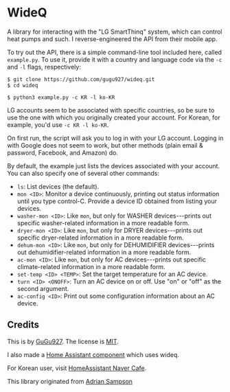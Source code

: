 WideQ
=====

A library for interacting with the "LG SmartThinq" system, which can control heat pumps and such. I reverse-engineered the API from their mobile app.

To try out the API, there is a simple command-line tool included here, called `example.py`.
To use it, provide it with a country and language code via the `-c` and `-l` flags, respectively:

    $ git clone https://github.com/gugu927/wideq.git
    $ cd wideq

    $ python3 example.py -c KR -l ko-KR

LG accounts seem to be associated with specific countries, so be sure to use the one with which you originally created your account.
For Korean, for example, you'd use `-c KR -l ko-KR`.

On first run, the script will ask you to log in with your LG account.
Logging in with Google does not seem to work, but other methods (plain email & password, Facebook, and Amazon) do. 

By default, the example just lists the devices associated with your account.
You can also specify one of several other commands:

* `ls`: List devices (the default).
* `mon <ID>`: Monitor a device continuously, printing out status information until you type control-C. Provide a device ID obtained from listing your devices.
* `washer-mon <ID>`: Like `mon`, but only for WASHER devices---prints out specific washer-related information in a more readable form.
* `dryer-mon <ID>`: Like `mon`, but only for DRYER devices---prints out specific dryer-related information in a more readable form.
* `dehum-mon <ID>`: Like `mon`, but only for DEHUMIDIFIER devices---prints out dehumidifier-related information in a more readable form.
* `ac-mon <ID>`: Like `mon`, but only for AC devices---prints out specific climate-related information in a more readable form.
* `set-temp <ID> <TEMP>`: Set the target temperature for an AC device.
* `turn <ID> <ONOFF>`: Turn an AC device on or off. Use "on" or "off" as the second argument.
* `ac-config <ID>`: Print out some configuration information about an AC device.

Credits
-------

This is by [GuGu927][andy].
The license is [MIT][].

I also made a [Home Assistant component][hass-smartthinq] which uses wideq.

For Korean user, visit [HomeAssistant Naver Cafe][cafe].

This library originated from [Adrian Sampson][sampson]

[cafe]: https://cafe.naver.com/koreassistant
[hass-smartthinq]: https://github.com/gugu927/hass-smartthinq
[andy]: https://github.com/gugu927
[mit]: https://opensource.org/licenses/MIT
[sampson]: https://github.com/sampsyo/wideq

